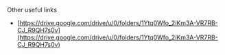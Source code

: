 Other useful links
- [https://drive.google.com/drive/u/0/folders/1Ytq0Wfo_2iKm3A-VR7RB-CJ_R9QH7s0v](https://drive.google.com/drive/u/0/folders/1Ytq0Wfo_2iKm3A-VR7RB-CJ_R9QH7s0v)
